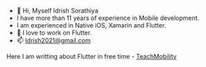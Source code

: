 - 👋 Hi, Myself Idrish Sorathiya
- I have more than 11 years of experience in Mobile development. 
- I am experienced in Native iOS, Xamarin and Flutter.
- 💞️ I love to work on Flutter.
- 📫 Idrish2021@gmail.com

<!---
iducool/iducool is a ✨ special ✨ repository because its `README.md` (this file) appears on your GitHub profile.
You can click the Preview link to take a look at your changes.
--->

Here I am writting about Flutter in free time - [TeachMobility](http://teachmobility.com/) 
